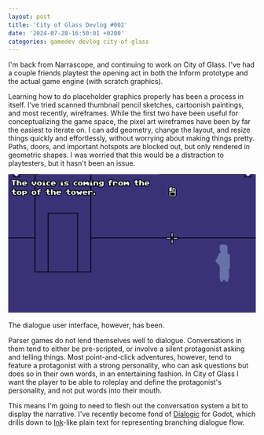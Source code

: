 ```yaml
---
layout: post
title: 'City of Glass Devlog #002'
date: '2024-07-28-16:50:01 +0200'
categories: gamedev devlog city-of-glass
---
```


I'm back from Narrascope, and continuing to work on City of
Glass. I've had a couple friends playtest the opening act in both the
Inform prototype and the actual game engine (with scratch graphics).

Learning how to do placeholder graphics properly has been a process in
itself. I've tried scanned thumbnail pencil sketches, cartoonish
paintings, and most recently, wireframes. While the first two have
been useful for conceptualizing the game space, the pixel art
wireframes have been by far the easiest to iterate on. I can add
geometry, change the layout, and resize things quickly and
effortlessly, without worrying about making things pretty. Paths,
doors, and important hotspots are blocked out, but only rendered in
geometric shapes. I was worried that this would be a distraction to
playtesters, but it hasn't been an issue.

![Cutscene with placeholder graphics at the current level of quality.](/assets/images/posts/city-of-glass-devlog-002.png)

The dialogue user interface, however, has been.

Parser games do not lend themselves well to dialogue. Conversations in
them tend to either be pre-scripted, or involve a silent protagonist
asking and telling things. Most point-and-click adventures, however,
tend to feature a protagonist with a strong personality, who can ask
questions but does so in their own words, in an entertaining
fashion. In City of Glass I want the player to be able to roleplay and
define the protagonist's personality, and not put words into their
mouth. 

This means I'm going to need to flesh out the conversation system a
bit to display the narrative. I've recently become fond of
[Dialogic](https://github.com/dialogic-godot/dialogic) for Godot,
which drills down to [Ink](https://www.inklestudios.com/ink/)-like
plain text for representing branching dialogue flow. 



